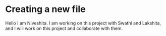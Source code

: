 # Creating a new file

Hello I am Niveshita. I am working on this project with Swathi and Lakshita, and I will work on this project and collaborate with them.
